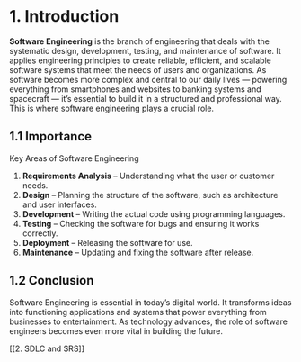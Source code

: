 ```table-of-contents
```
# 1. Introduction 
**Software Engineering** is the branch of engineering that deals with the systematic design, development, testing, and maintenance of software. It applies engineering principles to create reliable, efficient, and scalable software systems that meet the needs of users and organizations.
As software becomes more complex and central to our daily lives — powering everything from smartphones and websites to banking systems and spacecraft — it’s essential to build it in a structured and professional way. This is where software engineering plays a crucial role.
## 1.1 Importance
Key Areas of Software Engineering
1. **Requirements Analysis** – Understanding what the user or customer needs.
2. **Design** – Planning the structure of the software, such as architecture and user interfaces.
3. **Development** – Writing the actual code using programming languages.
4. **Testing** – Checking the software for bugs and ensuring it works correctly.
5. **Deployment** – Releasing the software for use.
6. **Maintenance** – Updating and fixing the software after release.
## 1.2 Conclusion
Software Engineering is essential in today’s digital world. It transforms ideas into functioning applications and systems that power everything from businesses to entertainment. As technology advances, the role of software engineers becomes even more vital in building the future.

[[2. SDLC and SRS]]